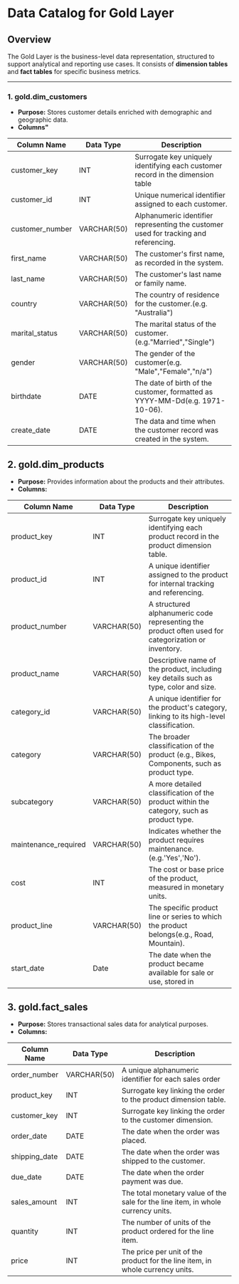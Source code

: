 # Data Catalog for Gold Layer
## Overview
The Gold Layer is the business-level data representation, structured to support analytical and reporting use cases. It consists of **dimension tables** and **fact tables** for specific business metrics.

---
### 1. **gold.dim_customers**
- **Purpose:** Stores customer details enriched with demographic and geographic data.
- **Columns"**

| Column Name   | Data Type |	Description						                 |
|---------------|-----------|--------------------------------------------------------------------|
|customer_key   | INT       |  Surrogate key uniquely identifying each customer record in the dimension table  |
| customer_id   | INT       | Unique numerical identifier assigned to each customer.             |
|customer_number|VARCHAR(50)| Alphanumeric identifier representing the customer used for tracking and referencing. |
|first_name     |VARCHAR(50)| The customer's first name, as recorded in the system.              |
|last_name      |VARCHAR(50)| The customer's last name or family name.                           |
|country        |VARCHAR(50)| The country of residence for the customer.(e.g. "Australia")       |
|marital_status |VARCHAR(50)| The marital status of the customer.(e.g."Married","Single")        |
| gender        |VARCHAR(50)| The gender of the customer(e.g. "Male","Female","n/a")             |
|birthdate      |DATE       | The date of birth of the customer, formatted as YYYY-MM-Dd(e.g. 1971-10-06). |
|create_date    |DATE       | The data and time when the customer record was created in the system.  |


## 2. **gold.dim_products**
- **Purpose:** Provides information about the products and their attributes.
- **Columns:**

| Column Name   | Data Type |	Description						                 |
|---------------|-----------|--------------------------------------------------------------------|
| product_key   | INT         | Surrogate key uniquely identifying each product record in the product dimension table.          |
| product_id    | INT         | A  unique identifier assigned to the product for internal tracking and referencing.          |
| product_number| VARCHAR(50) | A structured alphanumeric code representing the product often used for categorization or inventory.  |
| product_name   | VARCHAR(50)  | Descriptive name of the product, including key details such as type, color and size.
| category_id    | VARCHAR(50) | A unique identifier for the product's category, linking to its high-level classification.     |
| category    | VARCHAR(50)    | The broader classification of the product (e.g., Bikes, Components, such as product type.  |
| subcategory    | VARCHAR(50) | A more detailed classification of the product within the category, such as product type.      |
| maintenance_required | VARCHAR(50) | Indicates whether the product requires maintenance.(e.g.'Yes','No').     |
| cost           | INT         | The cost or base price of the product, measured in monetary units.    |
| product_line   | VARCHAR(50)  | The specific product line or series to which the product belongs(e.g., Road, Mountain).    |
| start_date     | Date         | The date when the product became available for sale or use, stored in   |


## 3. **gold.fact_sales**
- **Purpose:** Stores transactional sales data for analytical purposes.
- **Columns:**

| Column Name   | Data Type |	Description						                 |
|---------------|-----------|--------------------------------------------------------------------|
| order_number  | VARCHAR(50) | A unique alphanumeric identifier for each sales order            |
| product_key   | INT         | Surrogate key linking the order to the product dimension table.  |
| customer_key  | INT         | Surrogate key linking the order to the customer dimension.       |
| order_date    | DATE        | The date when the order was placed.                              |
| shipping_date | DATE        | The date when the order was shipped to the customer.             |
| due_date      | DATE        | The date when the order payment was due.                         |
| sales_amount  | INT         | The total monetary value of the sale for the line item, in whole currency units.    |
| quantity      | INT         | The number of units of the product ordered for the line item.    |
| price         | INT         | The price per unit of the product for the line item, in whole currency units.       |


